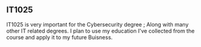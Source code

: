 ## IT1025


IT1025 is very important for the Cybersecurity degree ; Along with many other IT related degrees. I plan to use my education I've collected from the course and apply it to my future Buisness.  
